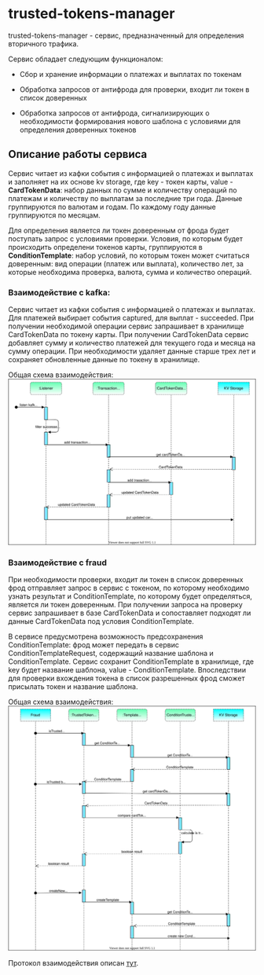 # trusted-tokens-manager

trusted-tokens-manager - сервис, предназначенный для определения вторичного трафика.

Сервис обладает следующим функционалом:

- Сбор и хранение информации о платежах и выплатах по токенам

- Обработка запросов от антифрода для проверки, входит ли токен в список доверенных

- Обработка запросов от антифрода, сигнализирующих о необходимости формирования нового шаблона
  с условиями для определения доверенных токенов

## Описание работы сервиса

Сервис читает из кафки события с информацией о платежах и выплатах и заполняет на их основе kv storage, где key - токен
карты, value - **CardTokenData**: набор данных по сумме и количеству операций по платежам и количеству по выплатам за 
последние три года. 
Данные группируются по валютам и годам. По каждому году данные группируются по месяцам.

Для определения является ли токен доверенным от фрода будет поступать запрос с условиями проверки.
Условия, по которым будет происходить определени токенов карты, группируются в **ConditionTemplate**:
набор условий, по которым токен может считаться доверенным: вид операции (платеж или выплата), количество лет, за 
которые необходима проверка, валюта, сумма и количество операций.

### Взаимодействие с kafka:

Сервис читает из кафки события с информацией о платежах и выплатах.
Для платежей выбирает события captured, для выплат - succeeded.
При получении необходимой операции сервис запрашивает в хранилище CardTokenData по токену карты.
При получении CardTokenData сервис добавляет сумму и количество платежей для текущего года и месяца на сумму 
операции. При необходимости удаляет данные старше трех лет и сохраняет обновленные данные по токену в хранилище.

Общая схема взаимодействия:
![kafka-trusted-tokens.svg](doc/kafka-trusted-tokens.svg)



### Взаимодействие с fraud

При необходимости проверки, входит ли токен в список доверенных фрод отправляет запрос в сервис c токеном, по которому 
необходимо узнать результат и ConditionTemplate, по которому будет определяться, является ли токен доверенным. 
При получении запроса на проверку сервис запрашивает в базе CardTokenData и сопоставляет подходят ли данные 
CardTokenData под условия ConditionTemplate.

В сервисе предусмотрена возможность предсохранения ConditionTemplate: фрод может передать в сервис
ConditionTemplateRequest, содержащий название шаблона и ConditionTemplate. Сервис сохранит ConditionTemplate в 
хранилище, где key будет название шаблона, value - ConditionTemplate.
Впоследствии для проверки вхождения токена в список разрешенных фрод сможет присылать токен и название шаблона.

Общая схема взаимодействия:
![handler-trusted-tokens.svg](doc/handler-trusted-tokens.svg)


Протокол взаимодействия описан [тут](https://github.com/rbkmoney/trusted-tokens-proto).
